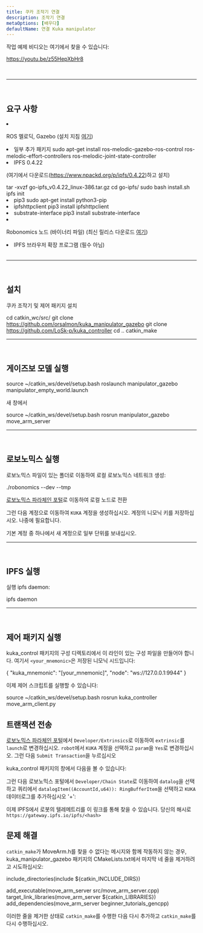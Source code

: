 ```yaml
---
title: 쿠카 조작기 연결
description: 조작기 연결
metaOptions: [배우다]
defaultName: 연결 Kuka manipulator
---
```


작업 예제 비디오는 여기에서 찾을 수 있습니다:

https://youtu.be/z55HepXbHr8

<br/>

***

<br/>

## 요구 사항

<List>

<li class="flex">

ROS 멜로딕, Gazebo (설치 지침 [여기](http://wiki.ros.org/melodic/설치/Ubuntu))
</li>

<li>일부 추가 패키지

<LessonCodeWrapper language="bash" codeClass="big-code">
sudo apt-get install ros-melodic-gazebo-ros-control ros-melodic-effort-controllers ros-melodic-joint-state-controller
</LessonCodeWrapper>

</li>

<li> IPFS 0.4.22 

(여기에서 다운로드(https://www.npackd.org/p/ipfs/0.4.22)하고 설치)

<LessonCodeWrapper language="bash" codeClass="big-code">
tar -xvzf go-ipfs_v0.4.22_linux-386.tar.gz
cd go-ipfs/
sudo bash install.sh
ipfs init
</LessonCodeWrapper>

</li>

<li>pip3

<LessonCodeWrapper language="bash">
sudo apt-get install python3-pip
</LessonCodeWrapper>

</li>

<li>ipfshttpclient

<LessonCodeWrapper language="bash">
pip3 install ipfshttpclient
</LessonCodeWrapper>

</li>

<li>substrate-interface

<LessonCodeWrapper language="bash">
pip3 install substrate-interface
</LessonCodeWrapper>

</li>

<li class="flex">

Robonomics 노드 (바이너리 파일) (최신 릴리스 다운로드 [여기](https://github.com/airalab/robonomics/releases))

</li>

<li>IPFS 브라우저 확장 프로그램 (필수 아님)</li>

</List>

<br/>

***

<br/>

## 설치
쿠카 조작기 및 제어 패키지 설치

<LessonCodeWrapper language="bash" codeClass="big-code">cd catkin_wc/src/
git clone https://github.com/orsalmon/kuka_manipulator_gazebo
git clone https://github.com/LoSk-p/kuka_controller
cd ..
catkin_make</LessonCodeWrapper>

***

<br/>

## 게이즈보 모델 실행

<LessonCodeWrapper language="bash" codeClass="big-code">
source ~/catkin_ws/devel/setup.bash
roslaunch manipulator_gazebo manipulator_empty_world.launch
</LessonCodeWrapper>

새 창에서

<LessonCodeWrapper language="bash">
source ~/catkin_ws/devel/setup.bash
rosrun manipulator_gazebo move_arm_server
</LessonCodeWrapper>

<LessonImages imageClasses="mb" src="kuka/1.png" alt="model"/>

***

<br/>

## 로보노믹스 실행
로보노믹스 파일이 있는 폴더로 이동하여 로컬 로보노믹스 네트워크 생성:

<LessonCodeWrapper language="bash">
./robonomics --dev --tmp
</LessonCodeWrapper>

<LessonImages imageClasses="mb" src="kuka/robonomics.png" alt="robonomics"/>

[로보노믹스 파라체인 포털](https://polkadot.js.org/apps/?rpc=wss%3A%2F%2Fkusama.rpc.robonomics.network%2F#/)로 이동하여 로컬 노드로 전환

<LessonImages imageClasses="mb" src="kuka/local.png" alt="local"/>

그런 다음 계정으로 이동하여 `KUKA` 계정을 생성하십시오. 계정의 니모닉 키를 저장하십시오. 나중에 필요합니다. 


<LessonImages imageClasses="mb" src="kuka/create_acc.png" alt="acc"/>

기본 계정 중 하나에서 새 계정으로 일부 단위를 보내십시오.

<LessonImages imageClasses="mb" src="kuka/send_money.png" alt="accs"/>

***
<br/>

## IPFS 실행
실행 ipfs daemon:

<LessonCodeWrapper language="bash">
ipfs daemon
</LessonCodeWrapper>

***

</br>

## 제어 패키지 실행
kuka_control 패키지의 구성 디렉토리에서 이 라인이 있는 구성 파일을 만들어야 합니다. 여기서 `<your_mnemonic>`은 저장된 니모닉 시드입니다:

<LessonCodeWrapper language="bash">
{
    "kuka_mnemonic": "[your_mnemonic]",
    "node": "ws://127.0.0.1:9944"
}
</LessonCodeWrapper>


이제 제어 스크립트를 실행할 수 있습니다:

<LessonCodeWrapper language="bash">
source ~/catkin_ws/devel/setup.bash
rosrun kuka_controller move_arm_client.py
</LessonCodeWrapper>

<LessonImages imageClasses="mb" src="kuka/run.png" alt="control"/>

## 트랜잭션 전송
[로보노믹스 파라체인 포털](https://polkadot.js.org/apps/?rpc=wss%3A%2F%2Fkusama.rpc.robonomics.network%2F#/)에서 `Developer/Extrinsics`로 이동하여 `extrinsic`를 `launch`로 변경하십시오. `robot`에서 `KUKA` 계정을 선택하고 `param`을 `Yes`로 변경하십시오. 그런 다음 `Submit Transaction`을 누르십시오

<LessonImages imageClasses="mb" src="kuka/launch.png" alt="transaction"/>

kuka_control 패키지의 창에서 다음을 볼 수 있습니다:

<LessonImages imageClasses="mb" src="kuka/res.png" alt="done"/>

그런 다음 로보노믹스 포털에서 `Developer/Chain State`로 이동하여 `datalog`을 선택하고 쿼리에서 `datalogItem((AccountId,u64)): RingBufferItem`을 선택하고 `KUKA` 데이터로그를 추가하십시오 '+':

<LessonImages imageClasses="mb" src="kuka/datalog.png" alt="datalog"/>

이제 IPFS에서 로봇의 텔레메트리를 이 링크를 통해 찾을 수 있습니다. 당신의 해시로 `https://gateway.ipfs.io/ipfs/<hash>`

## 문제 해결

`catkin_make`가 MoveArm.h를 찾을 수 없다는 메시지와 함께 작동하지 않는 경우, kuka_manipulator_gazebo 패키지의 CMakeLists.txt에서 마지막 네 줄을 제거하려고 시도하십시오:

<LessonCodeWrapper language="yaml">
include_directories(include ${catkin_INCLUDE_DIRS})

add_executable(move_arm_server src/move_arm_server.cpp)
target_link_libraries(move_arm_server ${catkin_LIBRARIES})
add_dependencies(move_arm_server beginner_tutorials_gencpp)
</LessonCodeWrapper>

이러한 줄을 제거한 상태로 `catkin_make`를 수행한 다음 다시 추가하고 `catkin_make`를 다시 수행하십시오.